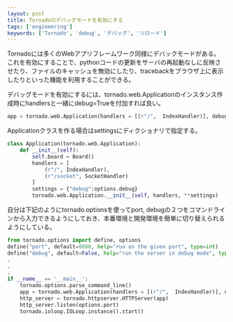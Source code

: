 ```yaml
---
layout: post
title: Tornadoのデバッグモードを有効にする
tags: ['engineering']
keywords: ['Tornado', 'debug', 'デバッグ', 'リロード']
---
```


Tornadoには多くのWebアプリフレームワーク同様にデバックモードがある。これを有効にすることで、pythonコードの更新をサーバの再起動なしに反映させたり、ファイルのキャッシュを無効にしたり、tracebackをブラウザ上に表示したりといった機能を利用することができる。

デバッグモードを有効にするには、tornado.web.Applicationのインスタンス作成時にhandlersと一緒にdebug=Trueを付加すれば良い。

```python
app = tornado.web.Application(handlers = [(r"/",  IndexHandler)], debug = True)
```

Applicationクラスを作る場合はsettingsにディクショナリで指定する。

```python
class Application(tornado.web.Application):
    def __init__(self):
        self.board = Board()
        handlers = [
            (r"/", IndexHandler),
            (r"/socket", SocketHandler)
        ]
        settings = {"debug":options.debug}
        tornado.web.Application.__init__(self, handlers, **settings)
```

自分は下記のようにtornado.optionsを使ってport, debugの２つをコマンドラインから入力できるようにしておき、本番環境と開発環境を簡単に切り替えられるようにしている。

```python
from tornado.options import define, options
define("port", default=8000, help="run on the given port", type=int)
define("debug", default=False, help="run the server in debug mode", type=bool)
.
.
.
if __name__ == '__main__':
    tornado.options.parse_command_line()
    app = tornado.web.Application(handlers = [(r"/",  IndexHandler)], debug = options.debug)
    http_server = tornado.httpserver.HTTPServer(app)
    http_server.listen(options.port)
    tornado.ioloop.IOLoop.instance().start()
```
